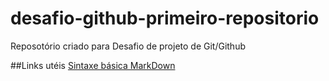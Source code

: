# desafio-github-primeiro-repositorio
Reposotório criado para Desafio de projeto de Git/Github

##Links utéis
[Sintaxe básica MarkDown](https://www.markdownguide.org/getting-started/)

 
